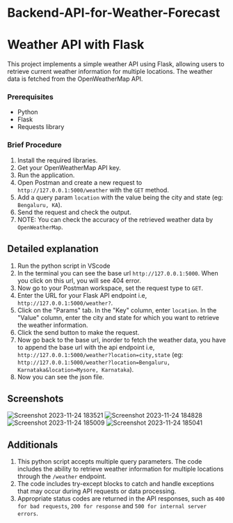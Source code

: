 # Backend-API-for-Weather-Forecast

# Weather API with Flask
This project implements a simple weather API using Flask, 
allowing users to retrieve current weather information for multiple locations. 
The weather data is fetched from the OpenWeatherMap API.

### Prerequisites
- Python 
- Flask
- Requests library

### Brief Procedure
1. Install the required libraries.
2. Get your OpenWeatherMap API key.
3. Run the application.
4. Open Postman and create a new request to `http://127.0.0.1:5000/weather` with the `GET` method.
5. Add a query param `location` with the value being the city and state (eg: `Bengaluru, KA`).
6. Send the request and check the output.
7. NOTE: You can check the accuracy of the retrieved weather data by `OpenWeatherMap`.
   
## Detailed explanation 
1. Run the python script in VScode
2. In the terminal you can see the base url `http://127.0.0.1:5000`. When you click on this url, you will see 404 error.
3. Now go to your Postman workspace, set the request type to `GET`.
4. Enter the URL for your Flask API endpoint i.e, `http://127.0.0.1:5000/weather?`.
5. Click on the "Params" tab. In the "Key" column, enter `location`. In the "Value" column, enter the city and state for which you want to retrieve the weather information.
6. Click the send button to make the request.
7. Now go back to the base url, inorder to fetch the weather data, you have to append the base url with the api endpoint i.e, `http://127.0.0.1:5000/weather?location=city,state` (eg: `http://127.0.0.1:5000/weather?location=Bengaluru, Karnataka&location=Mysore, Karnataka`).
8. Now you can see the json file.

## Screenshots 
![Screenshot 2023-11-24 183521](https://github.com/Sanjana-np/Backend-API-for-Weather-Forecast/assets/136239239/4a0cae74-c58f-4a6a-bdca-a6cde747bdca)
![Screenshot 2023-11-24 184828](https://github.com/Sanjana-np/Backend-API-for-Weather-Forecast/assets/136239239/8b2f850b-d2cd-4cca-a81a-7d05767e34d5)
![Screenshot 2023-11-24 185009](https://github.com/Sanjana-np/Backend-API-for-Weather-Forecast/assets/136239239/83dc2f82-4e2e-4d93-9f3e-eb878c0b4bc3)
![Screenshot 2023-11-24 185041](https://github.com/Sanjana-np/Backend-API-for-Weather-Forecast/assets/136239239/9d7c650a-1f4c-44bb-bc31-342bf3569c74)

## Additionals 
1. This python script accepts multiple query parameters. The code includes the ability to retrieve weather information for multiple locations through the `/weather` endpoint. 
2. The code includes try-except blocks to catch and handle exceptions that may occur during API requests or data processing.
3. Appropriate status codes are returned in the API responses, such as `400 for bad requests`, `200 for response` and `500 for internal server errors`.







